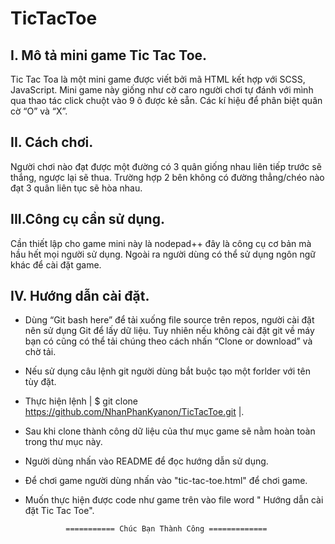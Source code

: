 # TicTacToe
## I. Mô tả mini game Tic Tac Toe.
Tic Tac Toa là một mini game được viết bởi mã HTML kết hợp với SCSS, JavaScript. Mini game này giống như cờ caro người chơi tự đánh với mình qua thao tác click chuột vào 9 ô được kẻ sẵn. Các kí hiệu để phân biệt quân cờ  “O” và “X”. 
## II. Cách chơi.
Người chơi nào đạt được một đường  có 3 quân giống nhau liên tiếp trước sẽ thắng, ngược lại sẽ thua. Trường hợp 2 bên không có đường thẳng/chéo nào đạt 3 quân liên tục sẽ hòa nhau.
## III.Công cụ cần sử dụng.
Cần thiết lập cho game mini này là nodepad++ đây là công cụ cơ bản mà hầu hết mọi người sử dụng. Ngoài ra người dùng có thể sử dụng ngôn ngữ khác để cài đặt game.
## IV. Hướng dẫn cài đặt.
- Dùng “Git bash here” để tải xuống file source trên repos, người cài đặt nên sử dụng Git để lấy dữ liệu. Tuy nhiên nếu không cài đặt git về máy bạn có cũng có thể tải chúng theo cách nhấn “Clone or download” và chờ tải.
- Nếu sử dụng câu lệnh git người dùng bắt buộc tạo một forlder với tên tùy đặt.
- Thực hiện lệnh  |  $ git clone https://github.com/NhanPhanKyanon/TicTacToe.git |.
- Sau khi clone thành công dữ liệu của thư mục game sẽ nằm hoàn toàn trong thư mục này.
- Người dùng nhấn vào README để đọc hướng dẫn sử dụng.
- Để chơi game người dùng nhấn vào "tic-tac-toe.html" để chơi game.
- Muốn thực hiện được code như game trên vào file word " Hướng dẫn cài đặt Tic Tac Toe". 

               =========== Chúc Bạn Thành Công =============
